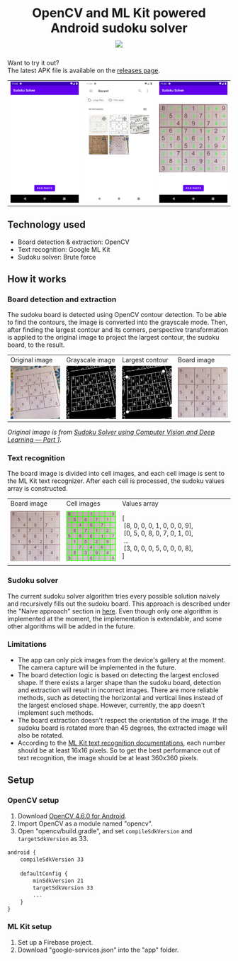 <h1 align="center">
    OpenCV and ML Kit powered<br />Android sudoku solver
    <br />
    <a href="https://github.com/cemtuver/android-sudokusolver/releases">
        <img src="https://img.shields.io/github/v/release/cemtuver/android-sudokusolver?include_prereleases&label=version">
    </a>
</h1>

Want to try it out?
<br />
The latest APK file is available on the [releases page](https://github.com/cemtuver/android-sudokusolver/releases).

<table>
    <tr>
        <td><img src="./docs/img_app_home.png" /></td>
        <td><img src="./docs/img_app_photopick.png" /></td>
        <td><img src="./docs/img_app_solution.png" /></td>
    </tr>
</table>

## Technology used
- Board detection & extraction: OpenCV
- Text recognition: Google ML Kit
- Sudoku solver: Brute force

## How it works

### Board detection and extraction
The sudoku board is detected using OpenCV contour detection. To be able to find the contours, the image is converted into the grayscale mode. Then, after finding the largest contour and its corners, perspective transformation is applied to the original image to project the largest contour, the sudoku board, to the result.

<table>
    <tr>
        <td width="25%">Original image</td>
        <td width="25%">Grayscale image</td>
        <td width="25%">Largest contour</td>
        <td width="25%">Board image</td>
    </tr>
    <tr>
        <td><img src="./docs/img_opencv_0.png" /></td>
        <td><img src="./docs/img_opencv_1.png" /></td>
        <td><img src="./docs/img_opencv_2.png" /></td>
        <td><img src="./docs/img_opencv_3.png" /></td>
    </tr>
</table>

<i>Original image is from <a href="https://aakashjhawar.medium.com/sudoku-solver-using-opencv-and-dl-part-1-490f08701179" target="_blank">Sudoku Solver using Computer Vision and Deep Learning — Part 1</a></i>.


### Text recognition
The board image is divided into cell images, and each cell image is sent to the ML Kit text recognizer. After each cell is processed, the sudoku values array is constructed.

<table>
    <tr>
        <td width="25%">Board image</td>
        <td width="25%">Cell images</td>
        <td width="50%">Values array</td>
    </tr>
    <tr>
        <td><img src="./docs/img_mlkit_0.png" /></td>
        <td><img src="./docs/img_mlkit_1.png" /></td>
        <td>
            [<br />
            &nbsp;[8, 0, 0, 0, 1, 0, 0, 0, 9], <br />
            &nbsp;[0, 5, 0, 8, 0, 7, 0, 1, 0], <br />
            &nbsp;...<br />
            &nbsp;[3, 0, 0, 0, 5, 0, 0, 0, 8], <br />
            ]
        </td>
    </tr>
</table>

### Sudoku solver
The current sudoku solver algorithm tries every possible solution naively and recursively fills out the sudoku board. This approach is described under the "Naive approach" section in [here](https://www.geeksforgeeks.org/sudoku-backtracking-7).
Even though only one algorithm is implemented at the moment, the implementation is extendable, and some other algorithms will be added in the future.

### Limitations
- The app can only pick images from the device's gallery at the moment. The camera capture will be implemented in the future.
- The board detection logic is based on detecting the largest enclosed shape. If there exists a larger shape than the sudoku board, detection and extraction will result in incorrect images. There are more reliable methods, such as detecting the horizontal and vertical lines instead of the largest enclosed shape. However, currently, the app doesn't implement such methods.
- The board extraction doesn't respect the orientation of the image. If the sudoku board is rotated more than 45 degrees, the extracted image will also be rotated. 
- According to the [ML Kit text recognition documentations](https://developers.google.com/ml-kit/vision/text-recognition/android), each number should be at least 16x16 pixels. So to get the best performance out of text recognition, the image should be at least 360x360 pixels.

## Setup

### OpenCV setup
1. Download [OpenCV 4.6.0 for Android](https://sourceforge.net/projects/opencvlibrary/files/4.6.0/opencv-4.6.0-android-sdk.zip/download).
2. Import OpenCV as a module named "opencv".
3. Open "opencv/build.gradle", and set `compileSdkVersion` and `targetSdkVersion` as 33.

```
android {
    compileSdkVersion 33

    defaultConfig {
        minSdkVersion 21
        targetSdkVersion 33
        ...
    }
}
```

### ML Kit setup
1. Set up a Firebase project.
2. Download "google-services.json" into the "app" folder.